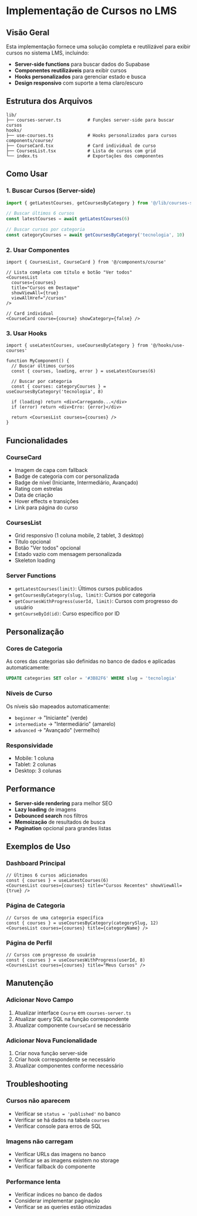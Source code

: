 # Implementação de Cursos no LMS

## Visão Geral

Esta implementação fornece uma solução completa e reutilizável para exibir cursos no sistema LMS, incluindo:

- **Server-side functions** para buscar dados do Supabase
- **Componentes reutilizáveis** para exibir cursos
- **Hooks personalizados** para gerenciar estado e busca
- **Design responsivo** com suporte a tema claro/escuro

## Estrutura dos Arquivos

```
lib/
├── courses-server.ts          # Funções server-side para buscar cursos
hooks/
├── use-courses.ts             # Hooks personalizados para cursos
components/course/
├── CourseCard.tsx             # Card individual de curso
├── CoursesList.tsx            # Lista de cursos com grid
└── index.ts                   # Exportações dos componentes
```

## Como Usar

### 1. Buscar Cursos (Server-side)

```typescript
import { getLatestCourses, getCoursesByCategory } from '@/lib/courses-server'

// Buscar últimos 6 cursos
const latestCourses = await getLatestCourses(6)

// Buscar cursos por categoria
const categoryCourses = await getCoursesByCategory('tecnologia', 10)
```

### 2. Usar Componentes

```tsx
import { CoursesList, CourseCard } from '@/components/course'

// Lista completa com título e botão "Ver todos"
<CoursesList
  courses={courses}
  title="Cursos em Destaque"
  showViewAll={true}
  viewAllHref="/cursos"
/>

// Card individual
<CourseCard course={course} showCategory={false} />
```

### 3. Usar Hooks

```tsx
import { useLatestCourses, useCoursesByCategory } from '@/hooks/use-courses'

function MyComponent() {
  // Buscar últimos cursos
  const { courses, loading, error } = useLatestCourses(6)
  
  // Buscar por categoria
  const { courses: categoryCourses } = useCoursesByCategory('tecnologia', 8)
  
  if (loading) return <div>Carregando...</div>
  if (error) return <div>Erro: {error}</div>
  
  return <CoursesList courses={courses} />
}
```

## Funcionalidades

### CourseCard
- Imagem de capa com fallback
- Badge de categoria com cor personalizada
- Badge de nível (Iniciante, Intermediário, Avançado)
- Rating com estrelas
- Data de criação
- Hover effects e transições
- Link para página do curso

### CoursesList
- Grid responsivo (1 coluna mobile, 2 tablet, 3 desktop)
- Título opcional
- Botão "Ver todos" opcional
- Estado vazio com mensagem personalizada
- Skeleton loading

### Server Functions
- `getLatestCourses(limit)`: Últimos cursos publicados
- `getCoursesByCategory(slug, limit)`: Cursos por categoria
- `getCoursesWithProgress(userId, limit)`: Cursos com progresso do usuário
- `getCourseById(id)`: Curso específico por ID

## Personalização

### Cores de Categoria
As cores das categorias são definidas no banco de dados e aplicadas automaticamente:

```sql
UPDATE categories SET color = '#3B82F6' WHERE slug = 'tecnologia'
```

### Níveis de Curso
Os níveis são mapeados automaticamente:
- `beginner` → "Iniciante" (verde)
- `intermediate` → "Intermediário" (amarelo)
- `advanced` → "Avançado" (vermelho)

### Responsividade
- Mobile: 1 coluna
- Tablet: 2 colunas
- Desktop: 3 colunas

## Performance

- **Server-side rendering** para melhor SEO
- **Lazy loading** de imagens
- **Debounced search** nos filtros
- **Memoização** de resultados de busca
- **Pagination** opcional para grandes listas

## Exemplos de Uso

### Dashboard Principal
```tsx
// Últimos 6 cursos adicionados
const { courses } = useLatestCourses(6)
<CoursesList courses={courses} title="Cursos Recentes" showViewAll={true} />
```

### Página de Categoria
```tsx
// Cursos de uma categoria específica
const { courses } = useCoursesByCategory(categorySlug, 12)
<CoursesList courses={courses} title={categoryName} />
```

### Página de Perfil
```tsx
// Cursos com progresso do usuário
const { courses } = useCoursesWithProgress(userId, 8)
<CoursesList courses={courses} title="Meus Cursos" />
```

## Manutenção

### Adicionar Novo Campo
1. Atualizar interface `Course` em `courses-server.ts`
2. Atualizar query SQL na função correspondente
3. Atualizar componente `CourseCard` se necessário

### Adicionar Nova Funcionalidade
1. Criar nova função server-side
2. Criar hook correspondente se necessário
3. Atualizar componentes conforme necessário

## Troubleshooting

### Cursos não aparecem
- Verificar se `status = 'published'` no banco
- Verificar se há dados na tabela `courses`
- Verificar console para erros de SQL

### Imagens não carregam
- Verificar URLs das imagens no banco
- Verificar se as imagens existem no storage
- Verificar fallback do componente

### Performance lenta
- Verificar índices no banco de dados
- Considerar implementar paginação
- Verificar se as queries estão otimizadas
